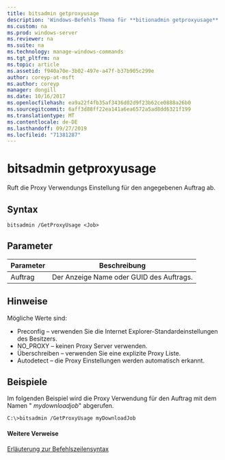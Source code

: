 ```yaml
---
title: bitsadmin getproxyusage
description: 'Windows-Befehls Thema für **bitionadmin getproxyusage** : Ruft die Einstellung für die Proxy Verwendung für den angegebenen Auftrag ab.'
ms.custom: na
ms.prod: windows-server
ms.reviewer: na
ms.suite: na
ms.technology: manage-windows-commands
ms.tgt_pltfrm: na
ms.topic: article
ms.assetid: f940a70e-3b02-497e-a47f-b37b905c299e
author: coreyp-at-msft
ms.author: coreyp
manager: dongill
ms.date: 10/16/2017
ms.openlocfilehash: ea9a22f4fb35af3436d02d9f23b62ce0888a26b0
ms.sourcegitcommit: 6aff3d88ff22ea141a6ea6572a5ad8dd6321f199
ms.translationtype: MT
ms.contentlocale: de-DE
ms.lasthandoff: 09/27/2019
ms.locfileid: "71381287"
---
```

# <a name="bitsadmin-getproxyusage"></a>bitsadmin getproxyusage



Ruft die Proxy Verwendungs Einstellung für den angegebenen Auftrag ab.

## <a name="syntax"></a>Syntax

```
bitsadmin /GetProxyUsage <Job>
```

## <a name="parameters"></a>Parameter

|Parameter|Beschreibung|
|---------|-----------|
|Auftrag|Der Anzeige Name oder GUID des Auftrags.|

## <a name="remarks"></a>Hinweise

Mögliche Werte sind:
-   Preconfig – verwenden Sie die Internet Explorer-Standardeinstellungen des Besitzers.
-   NO_PROXY – keinen Proxy Server verwenden.
-   Überschreiben – verwenden Sie eine explizite Proxy Liste.
-   Autodetect – die Proxy Einstellungen werden automatisch erkannt.

## <a name="BKMK_examples"></a>Beispiele

Im folgenden Beispiel wird die Proxy Verwendung für den Auftrag mit dem Namen " *mydownloadjob*" abgerufen.
```
C:\>bitsadmin /GetProxyUsage myDownloadJob
```

#### <a name="additional-references"></a>Weitere Verweise

[Erläuterung zur Befehlszeilensyntax](command-line-syntax-key.md)
